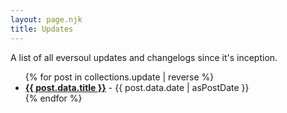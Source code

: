 ```yaml
---
layout: page.njk
title: Updates
---
```


A list of all eversoul updates and changelogs since it's inception.

<ul class="blog_post_list" role="list">
{% for post in collections.update | reverse %}
<li><a href="{{post.url}}"><b>{{ post.data.title }}</b></a> - {{ post.data.date | asPostDate }}</li>
{% endfor %}
</ul>
